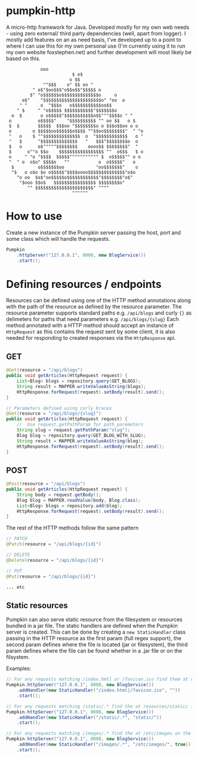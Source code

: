 # pumpkin-http

A micro-http framework for Java. Developed mostly for my own web needs - using zero external/ third party dependencies (well, apart from logger). I mostly add features on an as need basis, I've developed up to a point to where I can use this for my own personal use   (I'm currently using it to run my own website foxstephen.net) and further development will most likely be based on this.

                 ooo
                             $ o$
                            o $$
                  ""$$$    o" $$ oo "
              " o$"$oo$$$"o$$o$$"$$$$$ o
             $" "o$$$$$$o$$$$$$$$$$$$$$o     o
          o$"    "$$$$$$$$$$$$$$$$$$$$$$o" "oo  o
         " "     o  "$$$o   o$$$$$$$$$$$oo$$
        " $     " "o$$$$$ $$$$$$$$$$$"$$$$$$$o
      o  $       o o$$$$$"$$$$$$$$$$$o$$"""$$$$o " "
     o          o$$$$$"    "$$$$$$$$$$ "" oo $$   o $
     $  $       $$$$$  $$$oo "$$$$$$$$o o $$$o$$oo o o
     o        o $$$$$oo$$$$$$o$$$$ ""$$oo$$$$$$$$"  " "o
     "   o    $ ""$$$$$$$$$$$$$$  o  "$$$$$$$$$$$$   o "
     "   $      "$$$$$$$$$$$$$$   "   $$$"$$$$$$$$o  o
     $   o      o$"""""$$$$$$$$    oooo$$ $$$$$$$$"  "
     $      o""o $$o    $$$$$$$$$$$$$$$$$ ""  o$$$   $ o
     o     " "o "$$$$  $$$$$""""""""""" $  o$$$$$"" o o
     "  " o  o$o" $$$$o   ""           o  o$$$$$"   o
      $         o$$$$$$$oo            "oo$$$$$$$"    o
      "$   o o$o $o o$$$$$"$$$$oooo$$$$$$$$$$$$$$"o$o
        "o oo  $o$"oo$$$$$o$$$$$$$$$$$$"$$$$$$$$"o$"
         "$ooo $$o$   $$$$$$$$$$$$$$$$ $$$$$$$$o"
            "" $$$$$$$$$$$$$$$$$$$$$$" """"
                             """"""


# How to use

Create a new instance of the Pumpkin server passing the host, port and some class which will handle the requests.

```java
Pumpkin
    .httpServer("127.0.0.1", 8080, new BlogService())
    .start();
```   
        

# Defining resources / endpoints
Resources can be defined using one of the HTTP method annotations along with the path of the resource as defined by the resource parameter. The resource parameter supports standard paths e.g. `/api/blogs` and curly `{}` as delimeters for paths that need parameters e.g. `/api/blogs/{slug}` Each method annotated with a HTTP method should accept an instance of `HttpRequest` as this contains the request sent by some client, it is also needed for responding to created responses via the `HttpResponse` api. 

## GET

```java
@Get(resource = "/api/blogs")
public void getArticles(HttpRequest request) {
    List<Blog> blogs = repository.query(GET_BLOGS);
    String result = MAPPER.writeValueAsString(blogs);
    HttpResponse.forRequest(request).setBody(result).send();
}

// Parameters defined using curly braces 
@Get(resource = "/api/blogs/{slug}")
public void getArticles(HttpRequest request) {
    //  Use request.getPathParam for path paremeters
    String slug = request.getPathParam("slug");
    Blog blog = repository.query(GET_BLOG_WITH_SLUG);
    String result = MAPPER.writeValueAsString(blog);
    HttpResponse.forRequest(request).setBody(result).send();
}
```


## POST

```java
@Post(resource = "/api/blogs")
public void getArticles(HttpRequest request) {
    String body = request.getBody();
    Blog blog = MAPPER.readValue(body, Blog.class);
    List<Blog> blogs = repository.add(blog);
    HttpResponse.forRequest(request).setBody(result).send();
}
```

The rest of the HTTP methods follow the same pattern

```java
// PATCH
@Patch(resource = "/api/blogs/{id}")

// DELETE
@Delete(resource = "/api/blogs/{id}")

// PUT
@Put(resource = "/api/blogs/{id}")

... etc
```

## Static resources

Pumpkin can also serve static resource from the filesystem or resources bundled in a jar file. The static handlers are defined when the Pumpkin server is created. This can be done by creating a `new StaticHandler` class passing in the HTTP resource as the first param (full regex support), the second param defines where the file is located (jar or filesystem), the third param defines where the file can be found whether in a .jar file or on the filsystem. 

Examples:

```java
// For any requests matching /index.hmtl or /favicon.ico find them at resources/ in the .jar file.
Pumpkin.httpServer("127.0.0.1", 8080, new BlogService())
    .addHandler(new StaticHandler("/index.html|/favicon.ico", ""))
    .start();
```

```java
// For any requests matching /static/.* find the at resources/static/ in the .jar file.
Pumpkin.httpServer("127.0.0.1", 8080, new BlogService())
    .addHandler(new StaticHandler("/static/.*", "static/"))
    .start();
```

```java
// For any requests matching /images/.* find the at /etc/images on the filesystem.
Pumpkin.httpServer("127.0.0.1", 8080, new BlogService())
    .addHandler(new StaticHandler("/images/.*", "/etc/images/", true)) 
    .start();
```


